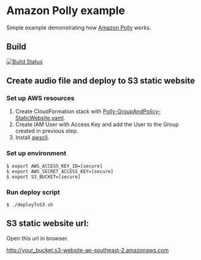 # Amazon Polly example
Simple example demonstrating how [Amazon Polly](https://aws.amazon.com/polly/details/) works.

## Build
[![Build Status](https://travis-ci.org/kyhau/aws-polly-simple.svg?branch=master)](https://travis-ci.org/kyhau/aws-polly-simple)

## Create audio file and deploy to S3 static website

### Set up AWS resources

1. Create CloudFormation stack with [Polly-GroupAndPolicy-StaticWebsite.yaml](cfn/Polly-GroupAndPolicy-StaticWebsite.yaml).
1. Create IAM User with Access Key and add the User to the Group created in previous step.
1. Install [awscli](http://docs.aws.amazon.com/cli/latest/userguide/installing.html).

### Set up environment

```
$ export AWS_ACCESS_KEY_ID=[secure]
$ export AWS_SECRET_ACCESS_KEY=[secure]
$ export S3_BUCKET=[secure]
```
### Run deploy script

```
$ ./deployToS3.sh
```

## S3 static website url:

Open this url in browser.

http://your_bucket.s3-website-ap-southeast-2.amazonaws.com
